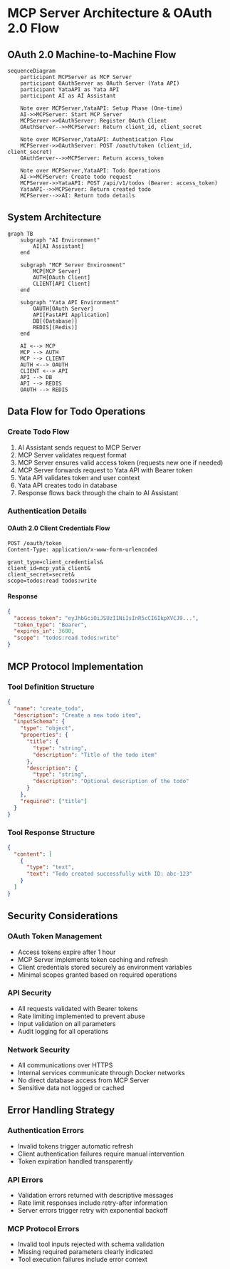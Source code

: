 # MCP Server Architecture & OAuth 2.0 Flow

## OAuth 2.0 Machine-to-Machine Flow

```mermaid
sequenceDiagram
    participant MCPServer as MCP Server
    participant OAuthServer as OAuth Server (Yata API)
    participant YataAPI as Yata API
    participant AI as AI Assistant

    Note over MCPServer,YataAPI: Setup Phase (One-time)
    AI->>MCPServer: Start MCP Server
    MCPServer->>OAuthServer: Register OAuth Client
    OAuthServer-->>MCPServer: Return client_id, client_secret

    Note over MCPServer,YataAPI: Authentication Flow
    MCPServer->>OAuthServer: POST /oauth/token (client_id, client_secret)
    OAuthServer-->>MCPServer: Return access_token

    Note over MCPServer,YataAPI: Todo Operations
    AI->>MCPServer: Create todo request
    MCPServer->>YataAPI: POST /api/v1/todos (Bearer: access_token)
    YataAPI-->>MCPServer: Return created todo
    MCPServer-->>AI: Return todo details
```

## System Architecture

```mermaid
graph TB
    subgraph "AI Environment"
        AI[AI Assistant]
    end
    
    subgraph "MCP Server Environment"
        MCP[MCP Server]
        AUTH[OAuth Client]
        CLIENT[API Client]
    end
    
    subgraph "Yata API Environment"
        OAUTH[OAuth Server]
        API[FastAPI Application]
        DB[(Database)]
        REDIS[(Redis)]
    end
    
    AI <--> MCP
    MCP --> AUTH
    MCP --> CLIENT
    AUTH <--> OAUTH
    CLIENT <--> API
    API --> DB
    API --> REDIS
    OAUTH --> REDIS
```

## Data Flow for Todo Operations

### Create Todo Flow
1. AI Assistant sends request to MCP Server
2. MCP Server validates request format
3. MCP Server ensures valid access token (requests new one if needed)
4. MCP Server forwards request to Yata API with Bearer token
5. Yata API validates token and user context
6. Yata API creates todo in database
7. Response flows back through the chain to AI Assistant

### Authentication Details

#### OAuth 2.0 Client Credentials Flow
```
POST /oauth/token
Content-Type: application/x-www-form-urlencoded

grant_type=client_credentials&
client_id=mcp_yata_client&
client_secret=secret&
scope=todos:read todos:write
```

#### Response
```json
{
  "access_token": "eyJhbGciOiJSUzI1NiIsInR5cCI6IkpXVCJ9...",
  "token_type": "Bearer",
  "expires_in": 3600,
  "scope": "todos:read todos:write"
}
```

## MCP Protocol Implementation

### Tool Definition Structure
```json
{
  "name": "create_todo",
  "description": "Create a new todo item",
  "inputSchema": {
    "type": "object",
    "properties": {
      "title": {
        "type": "string",
        "description": "Title of the todo item"
      },
      "description": {
        "type": "string",
        "description": "Optional description of the todo"
      }
    },
    "required": ["title"]
  }
}
```

### Tool Response Structure
```json
{
  "content": [
    {
      "type": "text",
      "text": "Todo created successfully with ID: abc-123"
    }
  ]
}
```

## Security Considerations

### OAuth Token Management
- Access tokens expire after 1 hour
- MCP Server implements token caching and refresh
- Client credentials stored securely as environment variables
- Minimal scopes granted based on required operations

### API Security
- All requests validated with Bearer tokens
- Rate limiting implemented to prevent abuse
- Input validation on all parameters
- Audit logging for all operations

### Network Security
- All communications over HTTPS
- Internal services communicate through Docker networks
- No direct database access from MCP Server
- Sensitive data not logged or cached

## Error Handling Strategy

### Authentication Errors
- Invalid tokens trigger automatic refresh
- Client authentication failures require manual intervention
- Token expiration handled transparently

### API Errors
- Validation errors returned with descriptive messages
- Rate limit responses include retry-after information
- Server errors trigger retry with exponential backoff

### MCP Protocol Errors
- Invalid tool inputs rejected with schema validation
- Missing required parameters clearly indicated
- Tool execution failures include error context